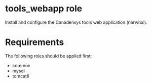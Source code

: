 # tools_webapp role

Install and configure the Canadensys tools web application (narwhal).

# Requirements

The following roles should be applied first:

* common
* mysql
* tomcat8
